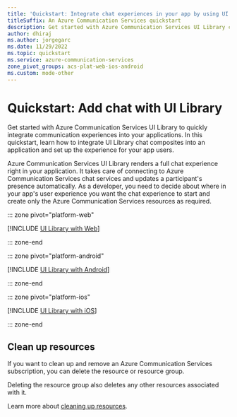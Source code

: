 ```yaml
---
title: 'Quickstart: Integrate chat experiences in your app by using UI Library'
titleSuffix: An Azure Communication Services quickstart
description: Get started with Azure Communication Services UI Library composites to add chat communication experiences to your applications.
author: dhiraj
ms.author: jorgegarc
ms.date: 11/29/2022
ms.topic: quickstart
ms.service: azure-communication-services
zone_pivot_groups: acs-plat-web-ios-android
ms.custom: mode-other
---
```


# Quickstart: Add chat with UI Library

Get started with Azure Communication Services UI Library to quickly integrate communication experiences into your applications. In this quickstart, learn how to integrate UI Library chat composites into an application and set up the experience for your app users.

Azure Communication Services UI Library renders a full chat experience right in your application. It takes care of connecting to Azure Communication Services chat services and updates a participant's presence automatically. As a developer, you need to decide about where in your app's user experience you want the chat experience to start and create only the Azure Communication Services resources as required.

::: zone pivot="platform-web"

[!INCLUDE [UI Library with Web](./includes/get-started-chat/web.md)]

::: zone-end

::: zone pivot="platform-android"

[!INCLUDE [UI Library with Android](./includes/get-started-chat/android.md)]

::: zone-end

::: zone pivot="platform-ios"

[!INCLUDE [UI Library with iOS](./includes/get-started-chat/ios.md)]

::: zone-end

## Clean up resources

If you want to clean up and remove an Azure Communication Services subscription, you can delete the resource or resource group.

Deleting the resource group also deletes any other resources associated with it.

Learn more about [cleaning up resources](../create-communication-resource.md#clean-up-resources).